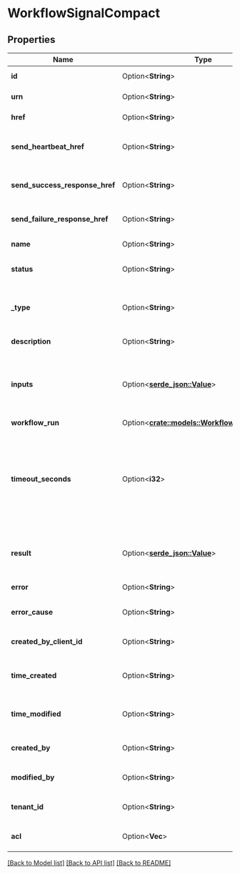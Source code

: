 # WorkflowSignalCompact

## Properties

Name | Type | Description | Notes
------------ | ------------- | ------------- | -------------
**id** | Option<**String**> | Unique resource ID | [optional]
**urn** | Option<**String**> | URN of the resource | [optional]
**href** | Option<**String**> | HREF to the resource | [optional]
**send_heartbeat_href** | Option<**String**> | HREF to send a heartbeat to a workflow signal | [optional]
**send_success_response_href** | Option<**String**> | HREF to succeed a workflow signal | [optional]
**send_failure_response_href** | Option<**String**> | HREF to fail a workflow signal | [optional]
**name** | Option<**String**> | Unique name of the signal | [optional]
**status** | Option<**String**> | Current status of the signal | [optional]
**_type** | Option<**String**> | User-defined type associated with the signal | [optional]
**description** | Option<**String**> | Description of the signal | [optional]
**inputs** | Option<[**serde_json::Value**](.md)> | Inputs defined by the originating WaitForSignal state, in JSON. | [optional]
**workflow_run** | Option<[**crate::models::WorkflowRunCompact**](WorkflowRunCompact.md)> |  | [optional]
**timeout_seconds** | Option<**i32**> | Signal timeout in seconds. The Signal will timeout if a heartbeat, succeed or fail is not received in this time interval. | [optional]
**result** | Option<[**serde_json::Value**](.md)> | The result of a successful signalling action in JSON. | [optional]
**error** | Option<**String**> | The error of a failed signal. | [optional]
**error_cause** | Option<**String**> | The error cause of a failed signal. | [optional]
**created_by_client_id** | Option<**String**> | Client ID of the Origin Request | [optional]
**time_created** | Option<**String**> | Time (in UTC) the resource was created | [optional]
**time_modified** | Option<**String**> | Time (in UTC) the resource was modified | [optional]
**created_by** | Option<**String**> | User that created the resource | [optional]
**modified_by** | Option<**String**> | User that modified the resource | [optional]
**tenant_id** | Option<**String**> | Tenant ID the resource belongs to | [optional]
**acl** | Option<**Vec<String>**> | Access control list of the resource | [optional]

[[Back to Model list]](../README.md#documentation-for-models) [[Back to API list]](../README.md#documentation-for-api-endpoints) [[Back to README]](../README.md)


